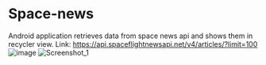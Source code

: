 # Space-news
Android application retrieves data from space news api and shows them in recycler view.
Link: https://api.spaceflightnewsapi.net/v4/articles/?limit=100
![image](https://github.com/iotegaliyev/Space-news/assets/85395233/da26dee2-ea1b-46a1-a377-f669d3007f12)
![Screenshot_1](https://github.com/iotegaliyev/Space-news/assets/85395233/03bb4ccd-7c2b-4700-8f9b-d090947e7c32)
